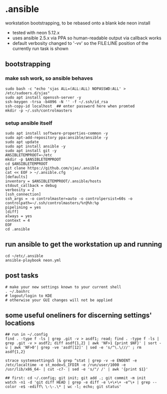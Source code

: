 # .ansible

workstation bootstrapping, to be rebased onto a blank kde neon install

- tested with neon 5.12.x
- uses ansible 2.5.x via PPA so human-readable output via callback works
- default verbosity changed to '-vv' so the FILE:LINE position of the currently run task is shown

## bootstrapping

### make ssh work, so ansible behaves
    sudo bash -c "echo 'sjas ALL=(ALL:ALL) NOPASSWD:ALL' > /etc/sudoers.d/sjas"
    sudo apt install openssh-server -y
    ssh-keygen -trsa -b4096 -N '' -f ~/.ssh/id_rsa
    ssh-copy-id localhost  ## enter password here when promted
    mkdir -p ~/.ssh/controlmasters

### setup ansible itself
    sudo apt install software-properties-common -y
    sudo apt-add-repository ppa:ansible/ansible -y
    sudo apt update
    sudo apt install ansible -y
    sudo apt install git -y
    ANSIBLETEMPROOT=~/etc
    mkdir -p $ANSIBLETEMPROOT
    cd $ANSIBLETEMPROOT
    git clone https://github.com/sjas/.ansible
    cat << EOF > ~/.ansible.cfg
    [defaults]
    inventory = $ANSIBLETEMPROOT/.ansible/hosts
    stdout_callback = debug
    verbosity = 2
    [ssh_connection]
    ssh_args = -o controlmaster=auto -o controlpersist=60s -o controlpath=~/.ssh/controlmasters/%r@%h:%p
    pipelining = yes
    [diff]
    always = yes
    context = 4
    EOF
    cd .ansible

## run ansible to get the workstation up and running
    cd ~/etc/.ansible
    ansible-playbook neon.yml

## post tasks

    # make your new settings known to your current shell
    . ~/.bashrc
    # logout/login to KDE
    # otherwise your GUI changes will not be applied

## some useful oneliners for discerning settings' locations

    ## run in ~/.config
    find . -type f -ls | grep .git -v > asdf1; read; find . -type f -ls | grep .git -v > asdf2; diff asdf{1,2} | awk 'NF>1 {print $NF}' | sort -u | awk 'NF>0'| grep -ve 'asdf[12]' | sed -e 's/^\.\///' ; rm asdf{1,2}

    strace systemsettings5 |& grep ^stat | grep -v -e ENOENT -e /etc/localtime -e st_mode=S_IFDIR -e /run/user/1000 -e /usr/lib/x86_64- | cut -c7- | sed -e 's/"/ /' | awk '{print $1}'

    ## first: cd ~/.config; git init; git add .; git commit -m init
    watch -n1 -d 'git diff HEAD | grep -e diff -e \+\+\+ -e^\+ | grep --color -e$ -ediff\ \-\-.\* | wc -l; echo; git status'
